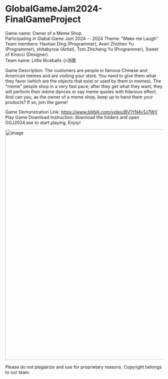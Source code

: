 # GlobalGameJam2024-FinalGameProject
Game name: Owner of a Meme Shop  
Participating in Glabal Game Jam 2024 -- 2024 Theme: "Make me Laugh"  
Team members: Haotian Ding (Programmer), Averi Zhizhen Yu (Programmer), shitabyrsw (Artist), Tom Zhicheng Yu (Programmer), Sweet of Knocci (Designer).   
Team name: Little Riceballs 小汤圆

Game Description: The customers are people in famous Chinese and American memes and are visiting your store. You need to give them what they favor (which are the objects that exist or used by them in memes). The "meme" people shop in a very fast pace; after they get what they want, they will perform their meme dances or say meme quotes with hilarious effect. And can you, as the owner of a meme shop, keep up to hand them your products? If so, join the game!

Game Demonstration Link: https://www.bilibili.com/video/BV1YN4y1J7WV  
Play Game Download Instruction: download the folders and open GGJ2024.exe to start playing. Enjoy!
  

<img width="737" alt="image" src="https://github.com/averi-u/GlobalGameJam2024_FinalGameProject/assets/73741014/9568ae48-ee9c-4f4a-8cee-4d351c72a9c3">

Please do not plagiarize and use for proprietary reasons. Copyright belongs to our team. 
